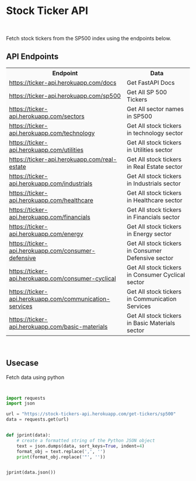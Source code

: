 # Stock Ticker API

<br>

Fetch stock tickers from the SP500 index using the endpoints below.

## API Endpoints

<table style="background-color: #fafafa;">
  <tr>
    <th>Endpoint</th>
    <th>Data</th>
  </tr>
  <tr>
  
  </tr>
    <tr>
   <td><a href="https://ticker-api.herokuapp.com/docs">https://ticker-api.herokuapp.com/docs<a/></td>
    <td>Get FastAPI Docs</td>
  </tr>
  <tr>
    <td><a href="https://ticker-api.herokuapp.com/sp500">https://ticker-api.herokuapp.com/sp500<a/></td>
    <td>Get All SP 500 Tickers</td>  
  </tr>
  <tr>
    <td><a href="https://ticker-api.herokuapp.com/sectors">https://ticker-api.herokuapp.com/sectors<a/></td>
    <td>Get All sector names in SP500</td> 
  </tr>
   <tr>
    <td><a href="https://ticker-api.herokuapp.com/technology">https://ticker-api.herokuapp.com/technology<a/></td>
    <td>Get All stock tickers in technology sector</td>
  </tr>
  <tr>
    <td><a href="https://ticker-api.herokuapp.com/utlities">https://ticker-api.herokuapp.com/utilities<a/></td>
    <td>Get All stock tickers in Utilities sector</td>
  </tr>  
  <tr>
    <td><a href="https://ticker-api.herokuapp.com/real-estate">https://ticker-api.herokuapp.com/real-estate<a/></td>
    <td>Get All stock tickers in Real Estate sector</td>
  </tr>  
  <tr>
    <td><a href="https://ticker-api.herokuapp.com/industrials">https://ticker-api.herokuapp.com/industrials<a/></td>
    <td>Get All stock tickers in Industrials sector</td>
  </tr>  
  <tr>
    <td><a href="https://ticker-api.herokuapp.com/healthcare">https://ticker-api.herokuapp.com/healthcare<a/></td>
    <td>Get All stock tickers in Healthcare sector</td>
  </tr>  
  <tr>
    <td><a href="https://ticker-api.herokuapp.com/financials">https://ticker-api.herokuapp.com/financials<a/></td>
    <td>Get All stock tickers in Financials sector</td>
  </tr>
   <tr>
    <td><a href="https://ticker-api.herokuapp.com/energy">https://ticker-api.herokuapp.com/energy<a/></td>
    <td>Get All stock tickers in Energy sector</td>
  </tr> 
   <tr>
    <td><a href="https://ticker-api.herokuapp.com/consumer-defensive">https://ticker-api.herokuapp.com/consumer-defensive<a/></td>
    <td>Get All stock tickers in Consumer Defensive sector</td>
  </tr>
   <tr>
    <td><a href="https://ticker-api.herokuapp.com/consumer-cyclical">https://ticker-api.herokuapp.com/consumer-cyclical<a/></td>
    <td>Get All stock tickers in Consumer Cyclical sector</td>
  </tr> 
   <tr>
    <td><a href="https://ticker-api.herokuapp.com/communication-services">https://ticker-api.herokuapp.com/communication-services<a/></td>
    <td>Get All stock tickers in Communication Services</td>
  </tr> 
   <tr>
    <td><a href="https://ticker-api.herokuapp.com/basic-materials">https://ticker-api.herokuapp.com/basic-materials<a/></td>
    <td>Get All stock tickers in Basic Materials sector</td>
  </tr>      
</table>

<br>

## Usecase

Fetch data using python

```Python


import requests
import json

url = "https://stock-tickers-api.herokuapp.com/get-tickers/sp500"
data = requests.get(url)


def jprint(data):
    # create a formatted string of the Python JSON object
    text = json.dumps(data, sort_keys=True, indent=4)
    format_obj = text.replace(',', '')
    print(format_obj.replace('"', ''))


jprint(data.json())


```
